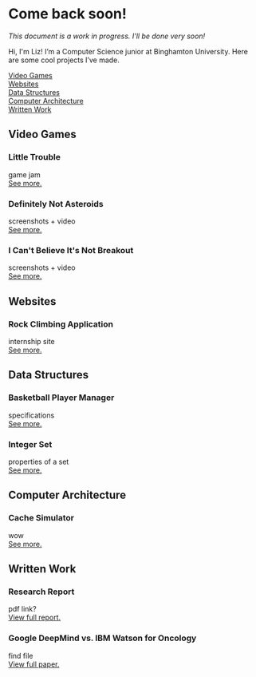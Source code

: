 # Come back soon!
*This document is a work in progress. I'll be done very soon!*

Hi, I'm Liz!
I’m a Computer Science junior at Binghamton University. Here are some cool projects I’ve made.

[Video Games](#video-games) <br/>
[Websites](#websites) <br/>
[Data Structures](#data-structures) <br/>
[Computer Architecture](#computer-architecture) <br/>
[Written Work](#written-work) <br/>

## Video Games
### Little Trouble
game jam 
<br/>[See more.](Little%20Trouble/)

### Definitely Not Asteroids
screenshots + video
<br/>[See more.](Definitely%20Not%20Asteroids/)

### I Can't Believe It's Not Breakout
screenshots + video
<br/>[See more.](I%20Can't%20Believe%20It's%20Not%20Breakout/)

## Websites
### Rock Climbing Application
internship site
<br/>[See more.](Internship%20Site/)

## Data Structures
### Basketball Player Manager
specifications
<br/>[See more.](Player%20Manager/)

### Integer Set
properties of a set
<br/>[See more.](Integer%20Set/)

## Computer Architecture
### Cache Simulator
wow
<br/>[See more.](Cache%20Simulator/)

## Written Work
### Research Report
pdf link?
<br/>[View full report.](Written%20Work/)

### Google DeepMind vs. IBM Watson for Oncology
find file
<br/>[View full paper.](Written%20Work/)
